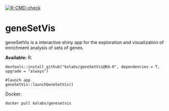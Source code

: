 
[![R-CMD-check](https://github.com/kolabx/geneSetVis/workflows/R-CMD-check/badge.svg)](https://github.com/kolabx/geneSetVis/actions)

# geneSetVis
geneSetVis is a interactive shiny app for the exploration and visualization of enrichment analysis of sets of genes.

**Available:**
R:
  ```
  devtools::install_github("kolabx/geneSetVis@R4.0", dependencies = T, upgrade = "always")
  
  #launch app
  geneSetVis::launchGeneSetVis()
  ```
Docker:
  ```
  docker pull kolabx/genesetvis
  ```
